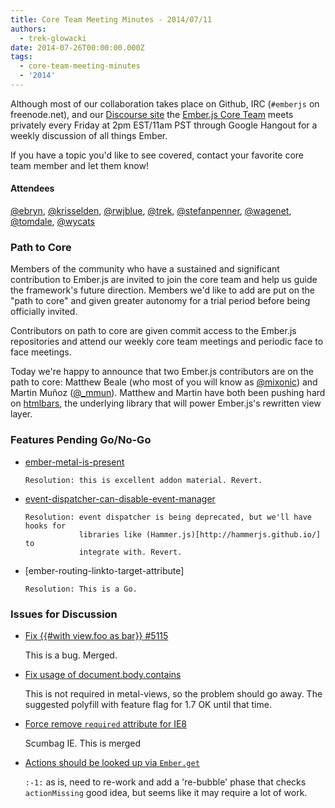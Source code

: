 ```yaml
---
title: Core Team Meeting Minutes - 2014/07/11
authors:
  - trek-glowacki
date: 2014-07-26T00:00:00.000Z
tags:
  - core-team-meeting-minutes
  - '2014'
---
```



Although most of our collaboration takes place on Github, IRC
(`#emberjs` on freenode.net), and our [Discourse site](http://discuss.emberjs.com/)
the [Ember.js Core Team](/team) meets privately every
Friday at 2pm EST/11am PST through Google Hangout for a weekly
discussion of all things Ember.

If you have a topic you'd like to see covered, contact your favorite
core team member and let them know!

#### Attendees

<!--   [@ebryn](https://twitter.com/ebryn),
  [@krisselden](https://twitter.com/krisselden),
  [@machty](https://twitter.com/machty),
  [@rwjblue](https://twitter.com/rwjblue),
  [@trek](https://twitter.com/trek),
  [@stefanpenner](https://twitter.com/stefanpenner),
  [@wagenet](https://twitter.com/wagenet),
  [@tomdale](https://twitter.com/tomdale),
  [@wifelette](https://twitter.com/wifelette),
  [@wycats](https://twitter.com/wycats) -->

[@ebryn](https://twitter.com/ebryn),
[@krisselden](https://twitter.com/krisselden),
[@rwjblue](https://twitter.com/rwjblue),
[@trek](https://twitter.com/trek),
[@stefanpenner](https://twitter.com/stefanpenner),
[@wagenet](https://twitter.com/wagenet),
[@tomdale](https://twitter.com/tomdale),
[@wycats](https://twitter.com/wycats)

### Path to Core

Members of the community who have a sustained and significant contribution to
Ember.js are invited to join the core team and help us guide the framework's
future direction. Members we'd like to add are put on the "path to core" and
given greater autonomy for a trial period before being officially invited.

Contributors on path to core are given commit access to the Ember.js
repositories and attend our weekly core team meetings and periodic
face to face meetings.

Today we're happy to announce that two Ember.js contributors are on the path
to core: Matthew Beale (who most of you will know as
[@mixonic](https://twitter.com/mixonic)) and Martin Mu&ntilde;oz
([@_mmun](https://twitter.com/_mmun)). Matthew and Martin have both been
pushing hard on [htmlbars](https://github.com/tildeio/htmlbars), the
underlying library that will power Ember.js's rewritten view layer.


### Features Pending Go/No-Go

* [ember-metal-is-present](https://github.com/emberjs/ember.js/pull/5136)

      Resolution: this is excellent addon material. Revert.

* [event-dispatcher-can-disable-event-manager](https://github.com/emberjs/ember.js/pull/5116)

      Resolution: event dispatcher is being deprecated, but we'll have hooks for
                  libraries like (Hammer.js)[http://hammerjs.github.io/] to
                  integrate with. Revert.

* [ember-routing-linkto-target-attribute]

      Resolution: This is a Go.

### Issues for Discussion

* [Fix {{#with view.foo as bar}} #5115](https://github.com/emberjs/ember.js/pull/5115)

    This is a bug. Merged.

* [Fix usage of document.body.contains](https://github.com/emberjs/ember.js/pull/5089)

    This is not required in metal-views, so the problem should go away. The suggested
    polyfill with feature flag for 1.7 OK until that time.

* [Force remove `required` attribute for IE8](https://github.com/emberjs/ember.js/pull/4936)

    Scumbag IE. This is merged

* [Actions should be looked up via `Ember.get`](https://github.com/emberjs/ember.js/pull/4920)

    `:-1:` as is, need to re-work and add a 're-bubble' phase that checks `actionMissing`
    good idea, but seems like it may require a lot of work.

